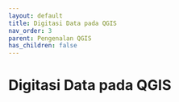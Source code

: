 ```yaml
---
layout: default
title: Digitasi Data pada QGIS
nav_order: 3
parent: Pengenalan QGIS
has_children: false
---
```


# Digitasi Data pada QGIS
